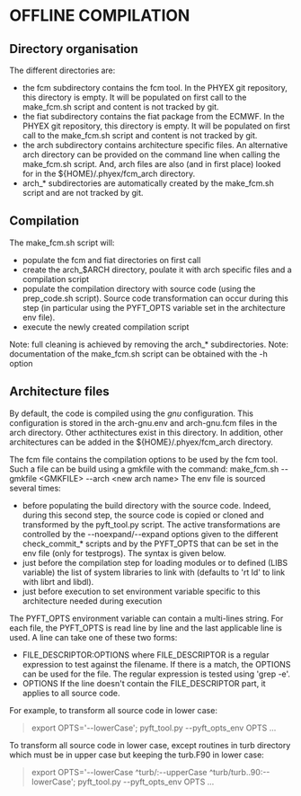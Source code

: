 # OFFLINE COMPILATION

## Directory organisation

The different directories are:
  - the fcm subdirectory contains the fcm tool. In the PHYEX git repository, this directory is empty.
    It will be populated on first call to the make\_fcm.sh script and content is not tracked by git.
  - the fiat subdirectory contains the fiat package from the ECMWF. In the PHYEX git repository, this directory is empty.
    It will be populated on first call to the make\_fcm.sh script and content is not tracked by git.
  - the arch subdirectory contains architecture specific files. An alternative arch directory can be
    provided on the command line when calling the make\_fcm.sh script. And, arch files are also (and in
    first place) looked for in the ${HOME}/.phyex/fcm\_arch directory.
  - arch\_\* subdirectories are automatically created by the make\_fcm.sh script and are not tracked by git.

## Compilation

The make\_fcm.sh script will:
  - populate the fcm and fiat directories on first call
  - create the arch\_$ARCH directory, poulate it with arch specific files and a compilation script
  - populate the compilation directory with source code (using the prep\_code.sh script). Source code
    transformation can occur during this step (in particular using the PYFT_OPTS variable set
    in the architecture env file).
  - execute the newly created compilation script

Note: full cleaning is achieved by removing the arch\_\* subdirectories.
Note: documentation of the make\_fcm.sh script can be obtained with the -h option

## Architecture files

By default, the code is compiled using the _gnu_ configuration. This configuration is stored in the
arch-gnu.env and arch-gnu.fcm files in the arch directory.
Other acthitectures exist in this directory.
In addition, other architectures can be added in the ${HOME}/.phyex/fcm\_arch directory.

The fcm file contains the compilation options to be used by the fcm tool.
Such a file can be build using a gmkfile with the command:
  make\_fcm.sh --gmkfile \<GMKFILE\> --arch \<new arch name\>
The env file is sourced several times:
 - before populating the build directory with the source code.
   Indeed, during this second step, the source code is copied or cloned and transformed by the pyft\_tool.py script.
   The active transformations are controlled by the --noexpand/--expand options given to the
   different check\_commit\_\* scripts and by the PYFT\_OPTS that can be set in the env file (only for testprogs).
   The syntax is given below.
 - just before the compilation step for loading modules or to defined (LIBS variable)
   the list of system libraries to link with (defaults to 'rt ld' to link with librt and libdl).
 - just before execution to set environment variable specific to this architecture
   needed during execution
   
The PYFT\_OPTS environment variable can contain a multi-lines string.
For each file, the PYFT\_OPTS is read line by line and the last applicable line is used.
A line can take one of these two forms:
  - FILE\_DESCRIPTOR:OPTIONS
    where FILE\_DESCRIPTOR is a regular expression to test against the filename. If there
    is a match, the OPTIONS can be used for the file. The regular expression is
    tested using 'grep -e'.
  - OPTIONS
    If the line doesn't contain the FILE\_DESCRIPTOR part, it applies to all source code.

For example, to transform all source code in lower case:
> export OPTS='--lowerCase'; pyft\_tool.py --pyft\_opts\_env OPTS ...

To transform all source code in lower case, except routines in turb directory which must be
in upper case but keeping the turb.F90 in lower case:
> export OPTS='--lowerCase 
> ^turb/:--upperCase 
> ^turb/turb\..90:--lowerCase'; pyft\_tool.py --pyft\_opts\_env OPTS ...
